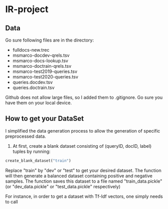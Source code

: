 # IR-project
## Data
Go sure following files are in the directory:    
- fulldocs-new.trec    
- msmarco-docdev-qrels.tsv
- msmarco-docs-lookup.tsv
- msmarco-doctrain-qrels.tsv
- msmarco-test2019-queries.tsv
- msmarco-test2020-queries.tsv
- queries.docdev.tsv
- queries.doctrain.tsv

Github does not allow large files, so I added them to .gitignore. Go sure you have them on your local device.

## How to get your DataSet
I simplified the data generation process to allow the generation of specific preprocessed data. 

1. At first, create a blank dataset consisting of (queryID, docID, label) tuples by running:
  ```python
  create_blank_dataset("train")
  ```
  Replace "train" by "dev" or "test" to get your desired dataset. The function will then generate a balanced dataset containing positive and negative samples. The function saves this dataset to a file named "train_data.pickle" (or "dev_data.pickle" or "test_data.pickle" respectively)


For instance, in order to get a dataset with Tf-Idf vectors, one simply needs to call

